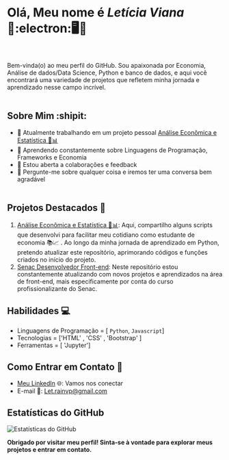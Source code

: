 # Olá, Meu nome é _**Letícia Viana**_ 🛫:electron:🖥️🎯
<br>

Bem-vinda(o) ao meu perfil do GitHub. Sou apaixonada por Economia, Análise de dados/Data Science, Python e banco de dados, e aqui você encontrará uma variedade de projetos que refletem minha jornada e aprendizado nesse campo incrível.
<br><br>

## Sobre Mim :shipit:

- 🔭 Atualmente trabalhando em um projeto pessoal [Análise Econômica e Estatística 💸📊](https://github.com/VianaLet/Python-Curso-em-v-deo/blob/main/README.md)
- 🌱 Aprendendo constantemente sobre Linguagens de Programação, Frameworks e Economia
- 👯 Estou aberta a colaborações e feedback
- 💬 Pergunte-me sobre qualquer coisa e iremos ter uma conversa bem agradável
<br><br>

## Projetos Destacados 🌟

1. [Análise Econômica e Estatística 💸📊](https://github.com/VianaLet/Python-Curso-em-v-deo/blob/main/README.md):  Aqui, compartilho alguns scripts que desenvolvi para facilitar meu cotidiano como estudante de economia 📚📈 . Ao longo da minha jornada de aprendizado em Python, pretendo atualizar este repositório, aprimorando códigos e funções criados no início do projeto.
2. [Senac Desenvolvedor Front-end](https://github.com/VianaLet/Senac-Desenvolvedor-Front): Neste repositório estou constantemente atualizando com novos projetos e aprendizados na área de front-end, mais especificamente por conta do curso profissionalizante do Senac.

## Habilidades 💻

- Linguagens de Programação = [ `Python`, `Javascript`]
- Tecnologias = ['HTML' , 'CSS' , 'Bootstrap' ]
- Ferramentas = [ 'Jupyter']

## Como Entrar em Contato 📱

- [Meu LinkedIn](https://www.linkedin.com/in/leticia-gomes-2372571a8/) 🌐: Vamos nos conectar
- E-mail 📧: Let.rainvp@gmail.com

## Estatísticas do GitHub

![Estatísticas do GitHub](https://github-readme-stats.vercel.app/api?username=VianaLet&show_icons=true&hide_border=true)

**Obrigado por visitar meu perfil! Sinta-se à vontade para explorar meus projetos e entrar em contato.**

<!---
VianaLet/VianaLet is a ✨ special ✨ repository because its `README.md` (this file) appears on your GitHub profile.
You can click the Preview link to take a look at your changes.
--->
